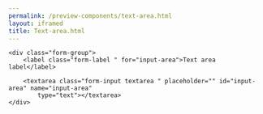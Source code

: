 ```yaml
--- 
permalink: /preview-components/text-area.html
layout: iframed 
title: Text-area.html
---
```

<div class="container">

    <div class="form-group">
        <label class="form-label " for="input-area">Text area label</label>

        <textarea class="form-input textarea " placeholder="" id="input-area" name="input-area"
            type="text"></textarea>
    </div>

</div>